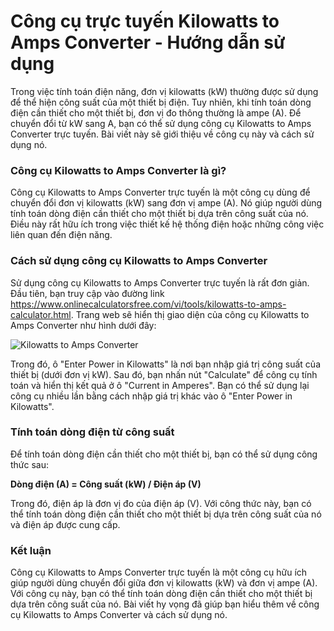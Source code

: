Công cụ trực tuyến Kilowatts to Amps Converter - Hướng dẫn sử dụng
==================================================================

Trong việc tính toán điện năng, đơn vị kilowatts (kW) thường được sử dụng để thể hiện công suất của một thiết bị điện. Tuy nhiên, khi tính toán dòng điện cần thiết cho một thiết bị, đơn vị đo thông thường là ampe (A). Để chuyển đổi từ kW sang A, bạn có thể sử dụng công cụ Kilowatts to Amps Converter trực tuyến. Bài viết này sẽ giới thiệu về công cụ này và cách sử dụng nó.

### Công cụ Kilowatts to Amps Converter là gì?

Công cụ Kilowatts to Amps Converter trực tuyến là một công cụ dùng để chuyển đổi đơn vị kilowatts (kW) sang đơn vị ampe (A). Nó giúp người dùng tính toán dòng điện cần thiết cho một thiết bị dựa trên công suất của nó. Điều này rất hữu ích trong việc thiết kế hệ thống điện hoặc những công việc liên quan đến điện năng.

### Cách sử dụng công cụ Kilowatts to Amps Converter

Sử dụng công cụ Kilowatts to Amps Converter trực tuyến là rất đơn giản. Đầu tiên, bạn truy cập vào đường link <https://www.onlinecalculatorsfree.com/vi/tools/kilowatts-to-amps-calculator.html>. Trang web sẽ hiển thị giao diện của công cụ Kilowatts to Amps Converter như hình dưới đây:

![Kilowatts to Amps Converter](https://i.imgur.com/oG7lXaN.png)

Trong đó, ô "Enter Power in Kilowatts" là nơi bạn nhập giá trị công suất của thiết bị (dưới đơn vị kW). Sau đó, bạn nhấn nút "Calculate" để công cụ tính toán và hiển thị kết quả ở ô "Current in Amperes". Bạn có thể sử dụng lại công cụ nhiều lần bằng cách nhập giá trị khác vào ô "Enter Power in Kilowatts".

### Tính toán dòng điện từ công suất

Để tính toán dòng điện cần thiết cho một thiết bị, bạn có thể sử dụng công thức sau:

**Dòng điện (A) = Công suất (kW) / Điện áp (V)**

Trong đó, điện áp là đơn vị đo của điện áp (V). Với công thức này, bạn có thể tính toán dòng điện cần thiết cho một thiết bị dựa trên công suất của nó và điện áp được cung cấp.

### Kết luận

Công cụ Kilowatts to Amps Converter trực tuyến là một công cụ hữu ích giúp người dùng chuyển đổi giữa đơn vị kilowatts (kW) và đơn vị ampe (A). Với công cụ này, bạn có thể tính toán dòng điện cần thiết cho một thiết bị dựa trên công suất của nó. Bài viết hy vọng đã giúp bạn hiểu thêm về công cụ Kilowatts to Amps Converter và cách sử dụng nó.